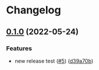 # Changelog

## [0.1.0](https://github.com/ChristopherFry/kpt-backstage-plugins/compare/cfry-backstage-plugin-cad-backend-v0.0.0...cfry-backstage-plugin-cad-backend-v0.1.0) (2022-05-24)


### Features

* new release test ([#5](https://github.com/ChristopherFry/kpt-backstage-plugins/issues/5)) ([d39a70b](https://github.com/ChristopherFry/kpt-backstage-plugins/commit/d39a70bd503a9999bcff06eb3ad409fb04afa2ab))
